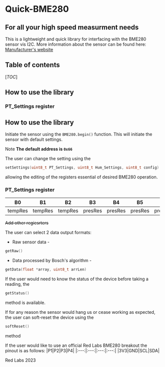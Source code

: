 # Quick-BME280
## For all your high speed measurment needs

This is a lightweight and quick library for interfacing with the BME280 sensor vis I2C.
More information about the sensor can be found here: [Manufacturer's website](https://www.bosch-sensortec.com/products/environmental-sensors/humidity-sensors-bme280/)


## Table of contents
[_TOC_]
## How to use the library
### PT_Settings register

## How to use the library

Initiate the sensor using the ```BME280.begin()``` function.
This will initiate the sensor with default settings.

Note **The default address is ```0x66```**

The user can change the setting using the
```c++
setSettings(uint8_t PT_Settings, uint8_t Hum_Settings, uint8_t config)
```
allowing the editing of the registers essential of desired BME280 operation.

### PT_Settings register
|B0|B1|B2|B3|B4|B5|B6|B7|
|:---:|:---:|:---:|:---:|:---:|:---:|:---:|:---:|
|tempRes|tempRes|tempRes|presRes|presRes|presRes|presRes|

~~Add other regiesrters~~

The user can select 2 data output formats:
* Raw sensor data -
```c++
getRaw()
```

* Data processed by Bosch's algorithm -
```c++
getData(float *array, uint8_t arrLen)
```
If the user would need to know the status of the device before taking a reading,
the
```c++
getStatus()
```
method is available.


If for any reason the sensor would hang us or cease working as expected,
the user can soft-reset the device using the
```c++
softReset()
```
method

If the user would like to use an official Red Labs BME280 breakout
the pinout is as follows:
|P1|P2|P3|P4|
|:---:|:---:|:---:|:---:|
|3V3|GND|SCL|SDA|

Red Labs 2023

